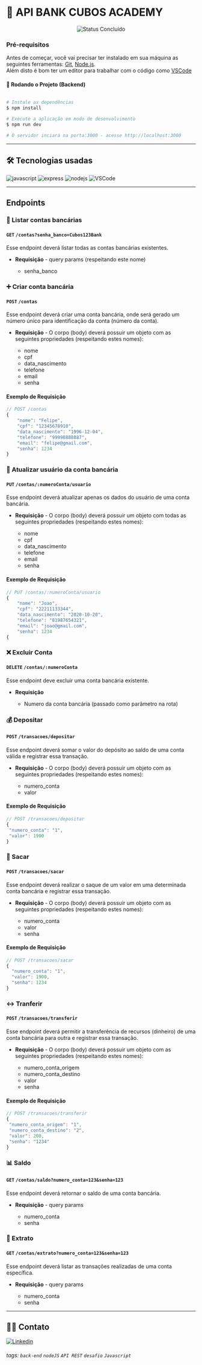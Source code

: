 # 🏢 API BANK CUBOS ACADEMY

<p align="center">
 <img alt="Status Concluído" src="https://img.shields.io/badge/STATUS-CONCLU%C3%8DDO-brightgreen">
</p>

### Pré-requisitos

Antes de começar, você vai precisar ter instalado em sua máquina as seguintes ferramentas:
[Git](https://git-scm.com), [Node.js](https://nodejs.org/en/).<br>
Além disto é bom ter um editor para trabalhar com o código como [VSCode](https://code.visualstudio.com/)

#### 🎲 Rodando o Projeto (Backend)

```bash

# Instale as dependências
$ npm install

# Execute a aplicação em modo de desenvolvimento
$ npm run dev

# O servidor inciará na porta:3000 - acesse http://localhost:3000 

```

---

## 🛠 Tecnologias usadas

![javascript](https://img.shields.io/badge/JavaScript-F7DF1E.svg?style=for-the-badge&logo=JavaScript&logoColor=black)
![express](https://img.shields.io/badge/Express-000000.svg?style=for-the-badge&logo=Express&logoColor=white)
![nodejs](https://img.shields.io/badge/Node.js-339933.svg?style=for-the-badge&logo=nodedotjs&logoColor=white)
![VSCode](https://img.shields.io/badge/Visual%20Studio%20Code-007ACC.svg?style=for-the-badge&logo=Visual-Studio-Code&logoColor=white)

---

## Endpoints

### 📡 Listar contas bancárias

#### `GET` `/contas?senha_banco=Cubos123Bank`

Esse endpoint deverá listar todas as contas bancárias existentes.

- **Requisição** - query params (respeitando este nome)

  - senha_banco

### ➕ Criar conta bancária

#### `POST` `/contas`

Esse endpoint deverá criar uma conta bancária, onde será gerado um número único para identificação da conta (número da conta).

- **Requisição** - O corpo (body) deverá possuir um objeto com as seguintes propriedades (respeitando estes nomes):

  - nome
  - cpf
  - data_nascimento
  - telefone
  - email
  - senha

#### Exemplo de Requisição

```javascript
// POST /contas
{
    "nome": "Felipe",
    "cpf": "12345678910",
    "data_nascimento": "1996-12-04",
    "telefone": "99998888887",
    "email": "felipe@gmail.com",
    "senha": 1234
}
```

### 🔄 Atualizar usuário da conta bancária

#### `PUT` `/contas/:numeroConta/usuario`

Esse endpoint deverá atualizar apenas os dados do usuário de uma conta bancária.

- **Requisição** - O corpo (body) deverá possuir um objeto com todas as seguintes propriedades (respeitando estes nomes):

  - nome
  - cpf
  - data_nascimento
  - telefone
  - email
  - senha

#### Exemplo de Requisição

```javascript
// PUT /contas/:numeroConta/usuario
{
    "nome": "Joao",
    "cpf": "22211133344",
    "data_nascimento": "2020-10-20",
    "telefone": "81987654321",
    "email": "joao@gmail.com",
    "senha": 1234
{
```

### ❌ Excluir Conta

#### `DELETE` `/contas/:numeroConta`

Esse endpoint deve excluir uma conta bancária existente.

- **Requisição**

  - Numero da conta bancária (passado como parâmetro na rota)

### 💰 Depositar

#### `POST` `/transacoes/depositar`

Esse endpoint deverá somar o valor do depósito ao saldo de uma conta válida e registrar essa transação.

- **Requisição** - O corpo (body) deverá possuir um objeto com as seguintes propriedades (respeitando estes nomes):

  - numero_conta
  - valor

#### Exemplo de Requisição

```javascript
// POST /transacoes/depositar
{
 "numero_conta": "1",
 "valor": 1900
}
```

### 💸 Sacar

#### `POST` `/transacoes/sacar`

Esse endpoint deverá realizar o saque de um valor em uma determinada conta bancária e registrar essa transação.

- **Requisição** - O corpo (body) deverá possuir um objeto com as seguintes propriedades (respeitando estes nomes):

  - numero_conta
  - valor
  - senha

#### Exemplo de Requisição

```javascript
// POST /transacoes/sacar
{
  "numero_conta": "1",
  "valor": 1900,
  "senha": 1234
}
```

### ↔️ Tranferir

#### `POST` `/transacoes/transferir`

Esse endpoint deverá permitir a transferência de recursos (dinheiro) de uma conta bancária para outra e registrar essa transação.

- **Requisição** - O corpo (body) deverá possuir um objeto com as seguintes propriedades (respeitando estes nomes):

  - numero_conta_origem
  - numero_conta_destino
  - valor
  - senha

#### Exemplo de Requisição

```javascript
// POST /transacoes/transferir
{
 "numero_conta_origem": "1",
 "numero_conta_destino": "2",
 "valor": 200,
 "senha": "1234"
}
```

### 📊 Saldo

#### `GET` `/contas/saldo?numero_conta=123&senha=123`

Esse endpoint deverá retornar o saldo de uma conta bancária.

- **Requisição** - query params

  - numero_conta
  - senha

### 📝 Extrato

#### `GET` `/contas/extrato?numero_conta=123&senha=123`

Esse endpoint deverá listar as transações realizadas de uma conta específica.

- **Requisição** - query params

  - numero_conta
  - senha

---

## 🧙‍♂️ Contato

[![Linkedin](https://img.shields.io/badge/LinkedIn-2E2E2E?style=for-the-badge&logo=linkedin&logoColor=white)](https://www.linkedin.com/in/felipe-cordeiro-2a3285286/)

###### tags: `back-end` `nodeJS` `API REST` `desafio` `Javascript`
